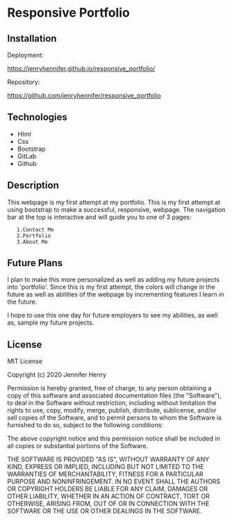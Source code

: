 # Responsive Portfolio

## Installation

Deployment: 

https://jenryhennifer.github.io/responsive_portfolio/

Repository: 

https://github.com/jenryhennifer/responsive_portfolio

## Technologies
* Html
* Css
* Bootstrap 
* GitLab 
* Github

##  Description

This webpage is my first attempt at my portfolio. This is my first attempt at using bootstrap to make a successful, responsive, webpage. The navigation bar at the top is interactive and will guide you to one of 3 pages:

       1.Contact Me
       2.Portfolio
       3.About Me



## Future Plans
I plan to make this more personalized as well as adding my future projects into 'portfolio'. Since this is my first attempt, the colors will change in the future as well as abilities of the webpage by incrementing features I learn in the future.

I hope to use this one day for future employers to see my abilities, as well as, sample my future projects.


## License

MIT License

Copyright (c) 2020 Jennifer Henry

Permission is hereby granted, free of charge, to any person obtaining a copy of this software and associated documentation files (the "Software"), to deal in the Software without restriction, including without limitation the rights to use, copy, modify, merge, publish, distribute, sublicense, and/or sell copies of the Software, and to permit persons to whom the Software is furnished to do so, subject to the following conditions:

The above copyright notice and this permission notice shall be included in all copies or substantial portions of the Software.

THE SOFTWARE IS PROVIDED "AS IS", WITHOUT WARRANTY OF ANY KIND, EXPRESS OR IMPLIED, INCLUDING BUT NOT LIMITED TO THE WARRANTIES OF MERCHANTABILITY, FITNESS FOR A PARTICULAR PURPOSE AND NONINFRINGEMENT. IN NO EVENT SHALL THE AUTHORS OR COPYRIGHT HOLDERS BE LIABLE FOR ANY CLAIM, DAMAGES OR OTHER LIABILITY, WHETHER IN AN ACTION OF CONTRACT, TORT OR OTHERWISE, ARISING FROM, OUT OF OR IN CONNECTION WITH THE SOFTWARE OR THE USE OR OTHER DEALINGS IN THE SOFTWARE.